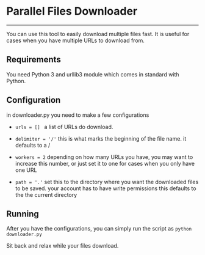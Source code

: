 # Parallel Files Downloader
----

You can use this tool to easily download multiple files fast.
It is useful for cases when you have multiple URLs to download from.

## Requirements
You need Python 3 and urllib3 module which comes in standard with Python.

## Configuration
in downloader.py you need to make a few configurations

* `urls = [] ` a list of URLs do download.

* `delimiter = '/'` this is what marks the beginning of the file name. it defaults to a /

* `workers = 2` depending on how many URLs you have, you may want to increase this number, or just set it to one
for cases when you only have one URL

* `path = '.'` set this to the directory where you want the downloaded files to be saved. your account has to have write permissions
this defaults to the the current directory

## Running
After you have the configurations, you can simply run the script as
```python downloader.py```

Sit back and relax while your files download.